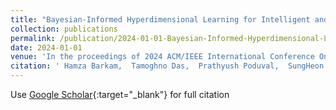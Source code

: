 ```yaml
---
title: "Bayesian-Informed Hyperdimensional Learning for Intelligent and Efficient Data Processing"
collection: publications
permalink: /publication/2024-01-01-Bayesian-Informed-Hyperdimensional-Learning-for-Intelligent-and-Efficient-Data-Processing-barkam2024bayesian
date: 2024-01-01
venue: 'In the proceedings of 2024 ACM/IEEE International Conference On Computer Aided Design (ICCAD)'
citation: ' Hamza Barkam,  Tamoghno Das,  Prathyush Poduval,  SungHeon Jeong,  Calvin Yeung,  Mostafa Solitan,  Mohsen Imani, &quot;Bayesian-Informed Hyperdimensional Learning for Intelligent and Efficient Data Processing.&quot; In the proceedings of 2024 ACM/IEEE International Conference On Computer Aided Design (ICCAD), 2024.'
---
```

Use [Google Scholar](https://scholar.google.com/scholar?q=Bayesian+Informed+Hyperdimensional+Learning+for+Intelligent+and+Efficient+Data+Processing){:target="_blank"} for full citation